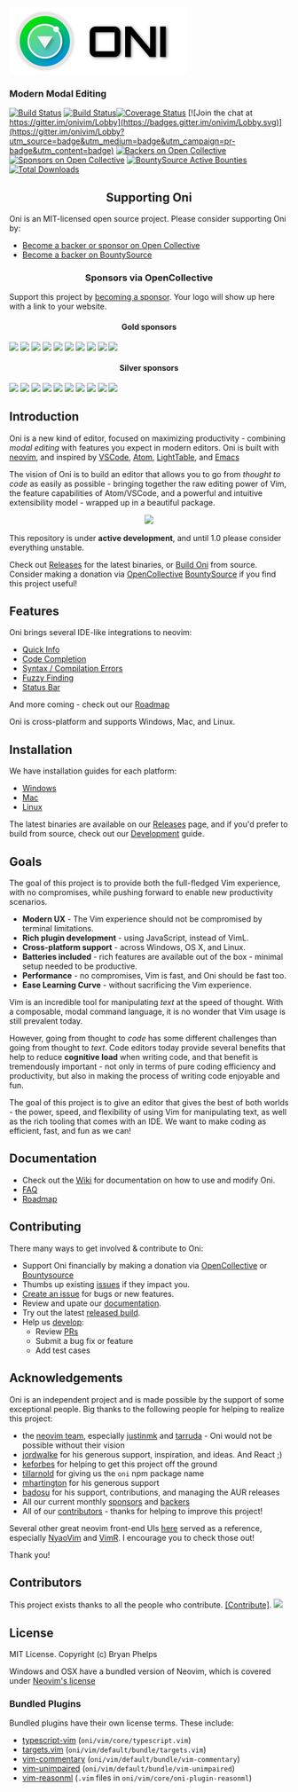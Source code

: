 ![alt text](./assets/oni-header.png)

### Modern Modal Editing

[![Build Status](https://travis-ci.org/onivim/oni.svg?branch=master)](https://travis-ci.org/onivim/oni) [![Build Status](https://ci.appveyor.com/api/projects/status/gum9hty9hm65o7ae/branch/master?svg=true)](https://ci.appveyor.com/project/onivim/oni/branch/master)[![Coverage Status](https://img.shields.io/coveralls/onivim/oni/master.svg)](https://coveralls.io/github/onivim/oni?branch=master)
[![Join the chat at https://gitter.im/onivim/Lobby](https://badges.gitter.im/onivim/Lobby.svg)](https://gitter.im/onivim/Lobby?utm_source=badge&utm_medium=badge&utm_campaign=pr-badge&utm_content=badge) [![Backers on Open Collective](https://opencollective.com/oni/backers/badge.svg)](https://opencollective.com/oni#backer) [![Sponsors on Open Collective](https://opencollective.com/oni/sponsors/badge.svg)](https://opencollective.com/oni#sponsor) [![BountySource Active Bounties](https://api.bountysource.com/badge/tracker?tracker_id=48462304)](https://www.bountysource.com/teams/oni)
[![Total Downloads](https://img.shields.io/github/downloads/onivim/oni/total.svg)](https://github.com/onivim/oni/releases)

<h2 align="center">Supporting Oni</h2>

Oni is an MIT-licensed open source project. Please consider supporting Oni by:
- [Become a backer or sponsor on Open Collective](https://opencollective.com/oni)
- [Become a backer on BountySource](https://www.bountysource.com/teams/oni)


<h3 align="center">Sponsors via OpenCollective</h3>

Support this project by [becoming a sponsor](https://opencollective.com/oni#sponsor). Your logo will show up here with a link to your website.

<h4 align="center">Gold sponsors</h4>

<a href="https://opencollective.com/oni/tiers/gold-sponsor/0/website" target="_blank"><img src="https://opencollective.com/oni/tiers/gold-sponsor/0/avatar.png"></a>
<a href="https://opencollective.com/oni/tiers/gold-sponsor/1/website" target="_blank"><img src="https://opencollective.com/oni/tiers/gold-sponsor/1/avatar.png"></a>
<a href="https://opencollective.com/oni/tiers/gold-sponsor/2/website" target="_blank"><img src="https://opencollective.com/oni/tiers/gold-sponsor/2/avatar.png"></a>
<a href="https://opencollective.com/oni/tiers/gold-sponsor/3/website" target="_blank"><img src="https://opencollective.com/oni/tiers/gold-sponsor/3/avatar.png"></a>
<a href="https://opencollective.com/oni/tiers/gold-sponsor/4/website" target="_blank"><img src="https://opencollective.com/oni/tiers/gold-sponsor/4/avatar.png"></a>
<a href="https://opencollective.com/oni/tiers/gold-sponsor/5/website" target="_blank"><img src="https://opencollective.com/oni/tiers/gold-sponsor/5/avatar.png"></a>
<a href="https://opencollective.com/oni/tiers/gold-sponsor/6/website" target="_blank"><img src="https://opencollective.com/oni/tiers/gold-sponsor/6/avatar.png"></a>
<a href="https://opencollective.com/oni/tiers/gold-sponsor/7/website" target="_blank"><img src="https://opencollective.com/oni/tiers/gold-sponsor/7/avatar.png"></a>
<a href="https://opencollective.com/oni/tiers/gold-sponsor/8/website" target="_blank"><img src="https://opencollective.com/oni/tiers/gold-sponsor/8/avatar.png"></a>
<a href="https://opencollective.com/oni/tiers/gold-sponsor/9/website" target="_blank"><img src="https://opencollective.com/oni/tiers/gold-sponsor/9/avatar.png"></a>

<h4 align="center">Silver sponsors</h4>

<a href="https://opencollective.com/oni/tiers/silver-sponsor/0/website" target="_blank"><img src="https://opencollective.com/oni/tiers/silver-sponsor/0/avatar.png"></a>
<a href="https://opencollective.com/oni/tiers/silver-sponsor/1/website" target="_blank"><img src="https://opencollective.com/oni/tiers/silver-sponsor/1/avatar.png"></a>
<a href="https://opencollective.com/oni/tiers/silver-sponsor/2/website" target="_blank"><img src="https://opencollective.com/oni/tiers/silver-sponsor/2/avatar.png"></a>
<a href="https://opencollective.com/oni/tiers/silver-sponsor/3/website" target="_blank"><img src="https://opencollective.com/oni/tiers/silver-sponsor/3/avatar.png"></a>
<a href="https://opencollective.com/oni/tiers/silver-sponsor/4/website" target="_blank"><img src="https://opencollective.com/oni/tiers/silver-sponsor/4/avatar.png"></a>
<a href="https://opencollective.com/oni/tiers/silver-sponsor/5/website" target="_blank"><img src="https://opencollective.com/oni/tiers/silver-sponsor/5/avatar.png"></a>
<a href="https://opencollective.com/oni/tiers/silver-sponsor/6/website" target="_blank"><img src="https://opencollective.com/oni/tiers/silver-sponsor/6/avatar.png"></a>
<a href="https://opencollective.com/oni/tiers/silver-sponsor/7/website" target="_blank"><img src="https://opencollective.com/oni/tiers/silver-sponsor/7/avatar.png"></a>
<a href="https://opencollective.com/oni/tiers/silver-sponsor/8/website" target="_blank"><img src="https://opencollective.com/oni/tiers/silver-sponsor/8/avatar.png"></a>
<a href="https://opencollective.com/oni/tiers/silver-sponsor/9/website" target="_blank"><img src="https://opencollective.com/oni/tiers/silver-sponsor/9/avatar.png"></a>

## Introduction

Oni is a new kind of editor, focused on maximizing productivity - combining _modal editing_ with features you expect in modern editors. Oni is built with [neovim](https://github.com/neovim/neovim), and inspired by [VSCode](https://github.com/Microsoft/vscode), [Atom](https://atom.io/), [LightTable](http://lighttable.com/), and [Emacs](https://www.gnu.org/software/emacs/)

The vision of Oni is to build an editor that allows you to go from _thought to code_ as easily as possible - bringing together the raw editing power of Vim, the feature capabilities of Atom/VSCode, and a powerful and intuitive extensibility model - wrapped up in a beautiful package.

<p align="center">
    <img src="https://s3-us-west-2.amazonaws.com/oni-media/screenshot-darwin.png"/>
</p>

This repository is under __active development__, and until 1.0 please consider everything unstable.

Check out [Releases](https://github.com/onivim/oni/releases) for the latest binaries, or [Build Oni](https://github.com/onivim/oni/wiki/Development) from source. Consider making a donation via [OpenCollective](https://opencollective.com/oni) [BountySource](https://salt.bountysource.com/teams/oni) if you find this project useful!

## Features

Oni brings several IDE-like integrations to neovim:

- [Quick Info](https://github.com/onivim/oni/wiki/Features#quick-info)
- [Code Completion](https://github.com/onivim/oni/wiki/Features#code-completion)
- [Syntax / Compilation Errors](https://github.com/onivim/oni/wiki/Features#syntax--compilation-errors)
- [Fuzzy Finding](https://github.com/onivim/oni/wiki/Features#fuzzy-finder)
- [Status Bar](https://github.com/onivim/oni/wiki/Features#status-bar)

And more coming - check out our [Roadmap](https://github.com/onivim/oni/wiki/Roadmap)

Oni is cross-platform and supports Windows, Mac, and Linux.

## Installation

We have installation guides for each platform:
- [Windows](https://github.com/onivim/oni/wiki/Installation-Guide#windows)
- [Mac](https://github.com/onivim/oni/wiki/Installation-Guide#mac)
- [Linux](https://github.com/onivim/oni/wiki/Installation-Guide#linux)

The latest binaries are available on our [Releases](https://github.com/onivim/oni/releases) page, and if you'd prefer to build from source, check out our [Development](https://github.com/onivim/oni/wiki/Development) guide.

## Goals

The goal of this project is to provide both the full-fledged Vim experience, with no compromises, while pushing forward to enable new productivity scenarios.

- __Modern UX__ - The Vim experience should not be compromised by terminal limitations.
- __Rich plugin development__ - using JavaScript, instead of VimL.
- __Cross-platform support__ - across Windows, OS X, and Linux.
- __Batteries included__ - rich features are available out of the box - minimal setup needed to be productive.
- __Performance__ - no compromises, Vim is fast, and Oni should be fast too.
- __Ease Learning Curve__ - without sacrificing the Vim experience.

Vim is an incredible tool for manipulating *text* at the speed of thought. With a composable, modal command language, it is no wonder that Vim usage is still prevalent today.

However, going from thought to *code* has some different challenges than going from thought to *text*. Code editors today provide several benefits that help to reduce __cognitive load__ when writing code, and that benefit is tremendously important - not only in terms of pure coding efficiency and productivity, but also in making the process of writing code enjoyable and fun.

The goal of this project is to give an editor that gives the best of both worlds - the power, speed, and flexibility of using Vim for manipulating text, as well as the rich tooling that comes with an IDE. We want to make coding as efficient, fast, and fun as we can!

## Documentation

- Check out the [Wiki](https://github.com/onivim/oni/wiki) for documentation on how to use and modify Oni.
- [FAQ](https://github.com/onivim/oni/wiki/FAQ)
- [Roadmap](https://github.com/onivim/oni/wiki/Roadmap)

## Contributing

There many ways to get involved & contribute to Oni:

- Support Oni financially by making a donation via [OpenCollective](https://opencollective.com/oni) or [Bountysource](https://salt.bountysource.com/teams/oni)
- Thumbs up existing [issues](https://github.com/onivim/oni/issues) if they impact you.
- [Create an issue](https://github.com/onivim/oni/issues) for bugs or new features.
- Review and upate our [documentation](https://github.com/onivim/oni/wiki).
- Try out the latest [released build](https://github.com/onivim/oni/releases).
- Help us [develop](https://github.com/onivim/oni/wiki/Development):
    - Review [PRs](https://github.com/onivim/oni/pulls)
    - Submit a bug fix or feature
    - Add test cases

## Acknowledgements

Oni is an independent project and is made possible by the support of some exceptional people. Big thanks to the following people for helping to realize this project:

- the [neovim team](https://neovim.io/), especially [justinmk](https://github.com/justinmk) and [tarruda](https://github.com/tarruda) - Oni would not be possible without their vision
- [jordwalke](https://github.com/jordwalke) for his generous support, inspiration, and ideas. And React ;)
- [keforbes](https://github.com/keforbes) for helping to get this project off the ground
- [tillarnold](https://github.com/tillarnold) for giving us the `oni` npm package name
- [mhartington](https://github.com/mhartington) for his generous support
- [badosu](https://github.com/badosu) for his support, contributions, and managing the AUR releases
- All our current monthly [sponsors](https://salt.bountysource.com/teams/oni/supporters) and [backers](BACKERS.md)
- All of our [contributors](https://github.com/onivim/oni/graphs/contributors) - thanks for helping to improve this project!

Several other great neovim front-end UIs [here](https://github.com/neovim/neovim/wiki/Related-projects) served as a reference, especially [NyaoVim](https://github.com/rhysd/NyaoVim) and [VimR](https://github.com/qvacua/vimr). I encourage you to check those out!

Thank you!

## Contributors

This project exists thanks to all the people who contribute. [[Contribute]](CONTRIBUTING.md).
<a href="https://github.com/onivim/oni/graphs/contributors"><img src="https://opencollective.com/oni/contributors.svg?width=890" /></a>

## License

MIT License. Copyright (c) Bryan Phelps

Windows and OSX have a bundled version of Neovim, which is covered under [Neovim's license](https://github.com/neovim/neovim/blob/master/LICENSE)

### Bundled Plugins

Bundled plugins have their own license terms. These include:
- [typescript-vim](https://github.com/leafgarland/typescript-vim) (`oni/vim/core/typescript.vim`)
- [targets.vim](https://github.com/wellle/targets.vim) (`oni/vim/default/bundle/targets.vim`)
- [vim-commentary](https://github.com/tpope/vim-commentary) (`oni/vim/default/bundle/vim-commentary`)
- [vim-unimpaired](https://github.com/tpope/vim-unimpaired) (`oni/vim/default/bundle/vim-unimpaired`)
- [vim-reasonml](https://github.com/reasonml-editor/vim-reason) (`.vim` files in `oni/vim/core/oni-plugin-reasonml`)

